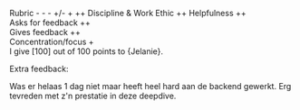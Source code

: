 
Rubric	- -	-	+/-	+	++
Discipline & Work Ethic ++
Helpfulness ++	
Asks for feedback ++					
Gives feedback ++				
Concentration/focus	+				
I give [100] out of 100 points to {Jelanie}.

Extra feedback:

Was er helaas 1 dag niet maar heeft heel hard aan de backend gewerkt. Erg tevreden met z'n prestatie in deze deepdive.
